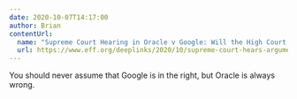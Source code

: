 ```yaml
---
date: 2020-10-07T14:17:00
author: Brian
contentUrl: 
  name: "Supreme Court Hearing in Oracle v Google: Will the High Court Fix the Federal Circuit's Mess?"
  url: https://www.eff.org/deeplinks/2020/10/supreme-court-hears-argument-oracle-v-google-will-court-fix-federal-circuits-mess
---
```

You should never assume that Google is in the right, but Oracle is always wrong.